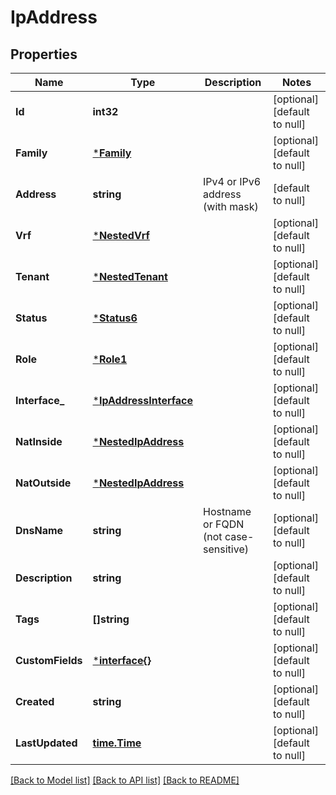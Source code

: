 # IpAddress

## Properties
Name | Type | Description | Notes
------------ | ------------- | ------------- | -------------
**Id** | **int32** |  | [optional] [default to null]
**Family** | [***Family**](Family.md) |  | [optional] [default to null]
**Address** | **string** | IPv4 or IPv6 address (with mask) | [default to null]
**Vrf** | [***NestedVrf**](NestedVRF.md) |  | [optional] [default to null]
**Tenant** | [***NestedTenant**](NestedTenant.md) |  | [optional] [default to null]
**Status** | [***Status6**](Status_6.md) |  | [optional] [default to null]
**Role** | [***Role1**](Role_1.md) |  | [optional] [default to null]
**Interface_** | [***IpAddressInterface**](IPAddressInterface.md) |  | [optional] [default to null]
**NatInside** | [***NestedIpAddress**](NestedIPAddress.md) |  | [optional] [default to null]
**NatOutside** | [***NestedIpAddress**](NestedIPAddress.md) |  | [optional] [default to null]
**DnsName** | **string** | Hostname or FQDN (not case-sensitive) | [optional] [default to null]
**Description** | **string** |  | [optional] [default to null]
**Tags** | **[]string** |  | [optional] [default to null]
**CustomFields** | [***interface{}**](interface{}.md) |  | [optional] [default to null]
**Created** | **string** |  | [optional] [default to null]
**LastUpdated** | [**time.Time**](time.Time.md) |  | [optional] [default to null]

[[Back to Model list]](../README.md#documentation-for-models) [[Back to API list]](../README.md#documentation-for-api-endpoints) [[Back to README]](../README.md)


